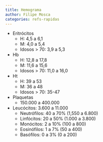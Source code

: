 ```yaml
---
title: Hemograma
author: Filipe Mosca
categories: refs-rapidas
---
```


* Eritrócitos
  * H: 4,5 a 6,1
  * M: 4,0 a 5,4
  * Idosos > 70: 3,9 a 5,3
* Hb
  * H: 12,8 a 17,8
  * M: 11,6 a 15,6
  * Idosos > 70: 11,0 a 16,0
* Ht
  * H: 39 a 53
  * M: 36 a 48
  * Idosos > 70: 35-47
* Plaquetas
  * 150.000 a 400.000
* Leucócitos: 3.600 a 11.000
  * Neutrófilos: 40 a 70% (1,550 a 6.800)
  * Linfócitos: 20 a 50% (1.000 a 3.800)
  * Monócitos: 2 a 10% (100 a 800)
  * Eosinófilos: 1 a 7% (50 a 400)
  * Basófilos: 0 a 3% (0 a 200)
